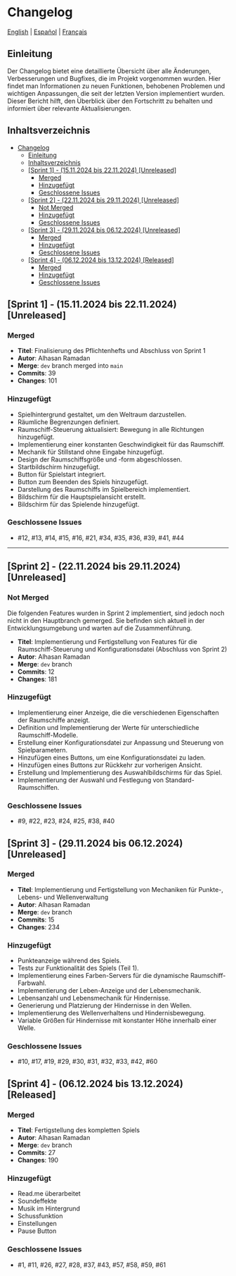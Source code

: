 # Changelog

<a href="meta/changelogs/CHANGELOG_EN.md">English</a> |
<a href="meta/changelogs/CHANGELOG_ES.md">Español</a> |
<a href="meta/changelogs/CHANGELOG_FR.md">Français</a>

## Einleitung

Der Changelog bietet eine detaillierte Übersicht über alle Änderungen, Verbesserungen und Bugfixes, die im Projekt vorgenommen wurden. Hier findet man Informationen zu neuen Funktionen, behobenen Problemen und wichtigen Anpassungen, die seit der letzten Version implementiert wurden. Dieser Bericht hilft, den Überblick über den Fortschritt zu behalten und informiert über relevante Aktualisierungen.

## Inhaltsverzeichnis
- [Changelog](#changelog)
  - [Einleitung](#einleitung)
  - [Inhaltsverzeichnis](#inhaltsverzeichnis)
  - [\[Sprint 1\] - (15.11.2024 bis 22.11.2024) \[Unreleased\]](#sprint-1---15112024-bis-22112024-unreleased)
    - [Merged](#merged)
    - [Hinzugefügt](#hinzugefügt)
    - [Geschlossene Issues](#geschlossene-issues)
  - [\[Sprint 2\] - (22.11.2024 bis 29.11.2024) \[Unreleased\]](#sprint-2---22112024-bis-29112024-unreleased)
    - [Not Merged](#not-merged)
    - [Hinzugefügt](#hinzugefügt-1)
    - [Geschlossene Issues](#geschlossene-issues-1)
  - [\[Sprint 3\] - (29.11.2024 bis 06.12.2024) \[Unreleased\]](#sprint-3---29112024-bis-06122024-unreleased)
    - [Merged](#merged-1)
    - [Hinzugefügt](#hinzugefügt-2)
    - [Geschlossene Issues](#geschlossene-issues-2)
  - [\[Sprint 4\] - (06.12.2024 bis 13.12.2024) \[Released\]](#sprint-4---06122024-bis-13122024-released)
    - [Merged](#merged-2)
    - [Hinzugefügt](#hinzugefügt-3)
    - [Geschlossene Issues](#geschlossene-issues-3)

## [Sprint 1] - (15.11.2024 bis 22.11.2024) [Unreleased]
### Merged
- **Titel**: Finalisierung des Pflichtenhefts und Abschluss von Sprint 1
- **Autor**: Alhasan Ramadan
- **Merge**: `dev` branch merged into `main`
- **Commits**: 39
- **Changes**: 101
  
### Hinzugefügt
- Spielhintergrund gestaltet, um den Weltraum darzustellen.
- Räumliche Begrenzungen definiert.
- Raumschiff-Steuerung aktualisiert: Bewegung in alle Richtungen hinzugefügt.
- Implementierung einer konstanten Geschwindigkeit für das Raumschiff.
- Mechanik für Stillstand ohne Eingabe hinzugefügt.
- Design der Raumschiffsgröße und -form abgeschlossen.
- Startbildschirm hinzugefügt.
- Button für Spielstart integriert.
- Button zum Beenden des Spiels hinzugefügt.
- Darstellung des Raumschiffs im Spielbereich implementiert.
- Bildschirm für die Hauptspielansicht erstellt.
- Bildschirm für das Spielende hinzugefügt.

### Geschlossene Issues
- #12, #13, #14, #15, #16, #21, #34, #35, #36, #39, #41, #44
---
## [Sprint 2] - (22.11.2024 bis 29.11.2024) [Unreleased]

### Not Merged
Die folgenden Features wurden in Sprint 2 implementiert, sind jedoch noch nicht in den Hauptbranch gemerged. Sie befinden sich aktuell in der Entwicklungsumgebung und warten auf die Zusammenführung.

- **Titel**: Implementierung und Fertigstellung von Features für die Raumschiff-Steuerung und Konfigurationsdatei (Abschluss von Sprint 2)
- **Autor**: Alhasan Ramadan
- **Merge**: `dev` branch
- **Commits**: 12
- **Changes**: 181
  
### Hinzugefügt
- Implementierung einer Anzeige, die die verschiedenen Eigenschaften der Raumschiffe anzeigt.
- Definition und Implementierung der Werte für unterschiedliche Raumschiff-Modelle.
- Erstellung einer Konfigurationsdatei zur Anpassung und Steuerung von Spielparametern.
- Hinzufügen eines Buttons, um eine Konfigurationsdatei zu laden.
- Hinzufügen eines Buttons zur Rückkehr zur vorherigen Ansicht.
- Erstellung und Implementierung des Auswahlbildschirms für das Spiel.
- Implementierung der Auswahl und Festlegung von Standard-Raumschiffen.

### Geschlossene Issues
- #9, #22, #23, #24, #25, #38, #40

## [Sprint 3] - (29.11.2024 bis 06.12.2024) [Unreleased]

### Merged

- **Titel**: Implementierung und Fertigstellung von Mechaniken für Punkte-, Lebens- und Wellenverwaltung
- **Autor**: Alhasan Ramadan
- **Merge**: `dev` branch
- **Commits**: 15
- **Changes**: 234

### Hinzugefügt
- Punkteanzeige während des Spiels.
- Tests zur Funktionalität des Spiels (Teil 1).
- Implementierung eines Farben-Servers für die dynamische Raumschiff-Farbwahl.
- Implementierung der Leben-Anzeige und der Lebensmechanik.
- Lebensanzahl und Lebensmechanik für Hindernisse.
- Generierung und Platzierung der Hindernisse in den Wellen.
- Implementierung des Wellenverhaltens und Hindernisbewegung.
- Variable Größen für Hindernisse mit konstanter Höhe innerhalb einer Welle.

### Geschlossene Issues
- #10, #17, #19, #29, #30, #31, #32, #33, #42, #60

## [Sprint 4] - (06.12.2024 bis 13.12.2024) [Released]

### Merged

- **Titel**: Fertigstellung des kompletten Spiels
- **Autor**: Alhasan Ramadan
- **Merge**: `dev` branch
- **Commits**: 27
- **Changes**: 190

### Hinzugefügt
- Read.me überarbeitet
- Soundeffekte
- Musik im Hintergrund
- Schussfunktion
- Einstellungen
- Pause Button

### Geschlossene Issues
- #1, #11, #26, #27, #28, #37, #43, #57, #58, #59, #61


